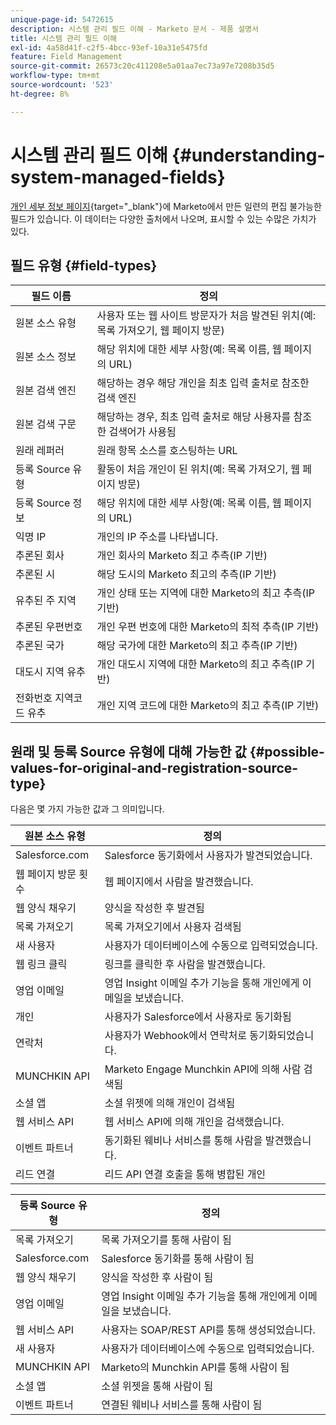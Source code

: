 ```yaml
---
unique-page-id: 5472615
description: 시스템 관리 필드 이해 - Marketo 문서 - 제품 설명서
title: 시스템 관리 필드 이해
exl-id: 4a58d41f-c2f5-4bcc-93ef-10a31e5475fd
feature: Field Management
source-git-commit: 26573c20c411208e5a01aa7ec73a97e7208b35d5
workflow-type: tm+mt
source-wordcount: '523'
ht-degree: 8%

---
```


# 시스템 관리 필드 이해 {#understanding-system-managed-fields}

[개인 세부 정보 페이지](/help/marketo/product-docs/core-marketo-concepts/smart-lists-and-static-lists/managing-people-in-smart-lists/using-the-person-detail-page.md){target="_blank"}에 Marketo에서 만든 일련의 편집 불가능한 필드가 있습니다. 이 데이터는 다양한 출처에서 나오며, 표시할 수 있는 수많은 가치가 있다.

## 필드 유형 {#field-types}

<table><thead>
  <tr>
    <th>필드 이름</th>
    <th>정의</th>
  </tr></thead>
<tbody>
  <tr>
    <td>원본 소스 유형</td>
    <td>사용자 또는 웹 사이트 방문자가 처음 발견된 위치(예: 목록 가져오기, 웹 페이지 방문)</td>
  </tr>
  <tr>
    <td>원본 소스 정보</td>
    <td>해당 위치에 대한 세부 사항(예: 목록 이름, 웹 페이지의 URL)</td>
  </tr>
  <tr>
    <td>원본 검색 엔진</td>
    <td>해당하는 경우 해당 개인을 최초 입력 출처로 참조한 검색 엔진</td>
  </tr>
  <tr>
    <td>원본 검색 구문</td>
    <td>해당하는 경우, 최초 입력 출처로 해당 사용자를 참조한 검색어가 사용됨</td>
  </tr>
  <tr>
    <td>원래 레퍼러</td>
    <td>원래 항목 소스를 호스팅하는 URL</td>
  </tr>
  <tr>
    <td>등록 Source 유형</td>
    <td>활동이 처음 개인이 된 위치(예: 목록 가져오기, 웹 페이지 방문)</td>
  </tr>
  <tr>
    <td>등록 Source 정보</td>
    <td>해당 위치에 대한 세부 사항(예: 목록 이름, 웹 페이지의 URL)</td>
  </tr>
  <tr>
    <td>익명 IP</td>
    <td>개인의 IP 주소를 나타냅니다.</td>
  </tr>
  <tr>
    <td>추론된 회사</td>
    <td>개인 회사의 Marketo 최고 추측(IP 기반)</td>
  </tr>
  <tr>
    <td>추론된 시</td>
    <td>해당 도시의 Marketo 최고의 추측(IP 기반)</td>
  </tr>
  <tr>
    <td>유추된 주 지역</td>
    <td>개인 상태 또는 지역에 대한 Marketo의 최고 추측(IP 기반)</td>
  </tr>
  <tr>
    <td>추론된 우편번호</td>
    <td>개인 우편 번호에 대한 Marketo의 최적 추측(IP 기반)</td>
  </tr>
  <tr>
    <td>추론된 국가</td>
    <td>해당 국가에 대한 Marketo의 최고 추측(IP 기반)</td>
  </tr>
  <tr>
    <td>대도시 지역 유추</td>
    <td>개인 대도시 지역에 대한 Marketo의 최고 추측(IP 기반)</td>
  </tr>
  <tr>
    <td>전화번호 지역코드 유추</td>
    <td>개인 지역 코드에 대한 Marketo의 최고 추측(IP 기반)</td>
  </tr>
</tbody></table>

## 원래 및 등록 Source 유형에 대해 가능한 값 {#possible-values-for-original-and-registration-source-type}

다음은 몇 가지 가능한 값과 그 의미입니다.

<table><thead>
  <tr>
    <th>원본 소스 유형</th>
    <th>정의</th>
  </tr></thead>
<tbody>
  <tr>
    <td>Salesforce.com</td>
    <td>Salesforce 동기화에서 사용자가 발견되었습니다.</td>
  </tr>
  <tr>
    <td>웹 페이지 방문 횟수</td>
    <td>웹 페이지에서 사람을 발견했습니다.</td>
  </tr>
  <tr>
    <td>웹 양식 채우기</td>
    <td>양식을 작성한 후 발견됨</td>
  </tr>
  <tr>
    <td>목록 가져오기</td>
    <td>목록 가져오기에서 사용자 검색됨</td>
  </tr>
  <tr>
    <td>새 사용자</td>
    <td>사용자가 데이터베이스에 수동으로 입력되었습니다.</td>
  </tr>
  <tr>
    <td>웹 링크 클릭</td>
    <td>링크를 클릭한 후 사람을 발견했습니다.</td>
  </tr>
  <tr>
    <td>영업 이메일</td>
    <td>영업 Insight 이메일 추가 기능을 통해 개인에게 이메일을 보냈습니다.</td>
  </tr>
  <tr>
    <td>개인</td>
    <td>사용자가 Salesforce에서 사용자로 동기화됨</td>
  </tr>
  <tr>
    <td>연락처</td>
    <td>사용자가 Webhook에서 연락처로 동기화되었습니다.</td>
  </tr>
  <tr>
    <td>MUNCHKIN API</td>
    <td>Marketo Engage Munchkin API에 의해 사람 검색됨</td>
  </tr>
  <tr>
    <td>소셜 앱</td>
    <td>소셜 위젯에 의해 개인이 검색됨</td>
  </tr>
  <tr>
    <td>웹 서비스 API</td>
    <td>웹 서비스 API에 의해 개인을 검색했습니다.</td>
  </tr>
  <tr>
    <td>이벤트 파트너</td>
    <td>동기화된 웨비나 서비스를 통해 사람을 발견했습니다.</td>
  </tr>
  <tr>
    <td>리드 연결</td>
    <td>리드 API 연결 호출을 통해 병합된 개인</td>
  </tr>
</tbody></table>

<table><thead>
  <tr>
    <th>등록 Source 유형</th>
    <th>정의</th>
  </tr></thead>
<tbody>
  <tr>
    <td>목록 가져오기</td>
    <td>목록 가져오기를 통해 사람이 됨</td>
  </tr>
  <tr>
    <td>Salesforce.com</td>
    <td>Salesforce 동기화를 통해 사람이 됨</td>
  </tr>
  <tr>
    <td>웹 양식 채우기</td>
    <td>양식을 작성한 후 사람이 됨</td>
  </tr>
  <tr>
    <td>영업 이메일</td>
    <td>영업 Insight 이메일 추가 기능을 통해 개인에게 이메일을 보냈습니다.</td>
  </tr>
  <tr>
    <td>웹 서비스 API</td>
    <td>사용자는 SOAP/REST API를 통해 생성되었습니다.</td>
  </tr>
  <tr>
    <td>새 사용자</td>
    <td>사용자가 데이터베이스에 수동으로 입력되었습니다.</td>
  </tr>
  <tr>
    <td>MUNCHKIN API</td>
    <td>Marketo의 Munchkin API를 통해 사람이 됨</td>
  </tr>
  <tr>
    <td>소셜 앱</td>
    <td>소셜 위젯을 통해 사람이 됨</td>
  </tr>
  <tr>
    <td>이벤트 파트너</td>
    <td>연결된 웨비나 서비스를 통해 사람이 됨</td>
  </tr>
</tbody>
</table>
